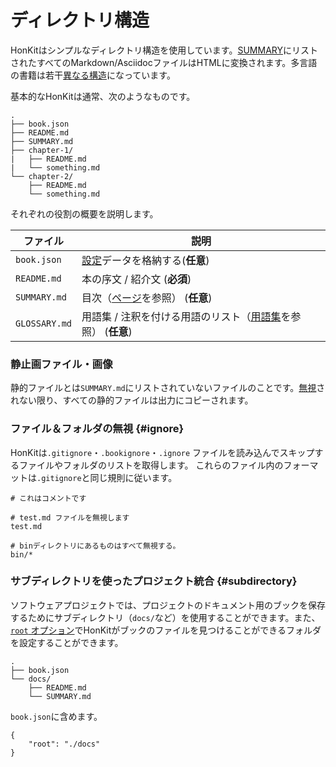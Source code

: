 # ディレクトリ構造

HonKitはシンプルなディレクトリ構造を使用しています。[SUMMARY](pages.md)にリストされたすべてのMarkdown/AsciidocファイルはHTMLに変換されます。多言語の書籍は若干[異なる構造](languages.md)になっています。

基本的なHonKitは通常、次のようなものです。

```
.
├── book.json
├── README.md
├── SUMMARY.md
├── chapter-1/
|   ├── README.md
|   └── something.md
└── chapter-2/
    ├── README.md
    └── something.md
```

それぞれの役割の概要を説明します。

| ファイル | 説明 |
| -------- | ----------- |
| `book.json` | [設定](config.md)データを格納する(__任意__) |
| `README.md` | 本の序文 / 紹介文 (**必須**) |
| `SUMMARY.md` | 目次（[ページ](pages.md)を参照） (__任意__) |
| `GLOSSARY.md` | 用語集 / 注釈を付ける用語のリスト（[用語集](lexicon.md)を参照） (__任意__) |

### 静止画ファイル・画像

静的ファイルとは`SUMMARY.md`にリストされていないファイルのことです。[無視](#ignore)されない限り、すべての静的ファイルは出力にコピーされます。

### ファイル＆フォルダの無視 {#ignore}

HonKitは`.gitignore`・`.bookignore`・`.ignore` ファイルを読み込んでスキップするファイルやフォルダのリストを取得します。
これらのファイル内のフォーマットは`.gitignore`と同じ規則に従います。

```
# これはコメントです

# test.md ファイルを無視します
test.md

# binディレクトリにあるものはすべて無視する。
bin/*
```

### サブディレクトリを使ったプロジェクト統合 {#subdirectory}

ソフトウェアプロジェクトでは、プロジェクトのドキュメント用のブックを保存するためにサブディレクトリ（`docs/`など）を使用することができます。また、[`root` オプション](config.md)でHonKitがブックのファイルを見つけることができるフォルダを設定することができます。

```
.
├── book.json
└── docs/
    ├── README.md
    └── SUMMARY.md
```

`book.json`に含めます。

```
{
    "root": "./docs"
}
```
